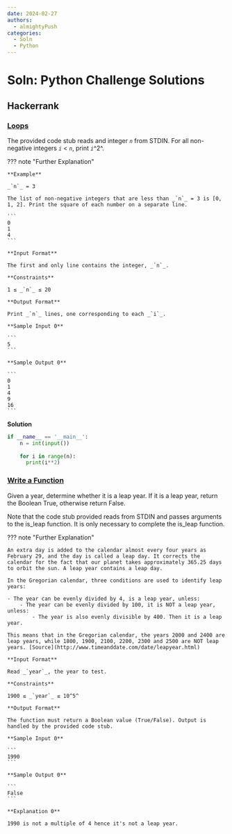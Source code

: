 ```yaml
---
date: 2024-02-27
authors:
  - almightyPush
categories:
  - Soln
  - Python
---
```


# Soln: Python Challenge Solutions

<!-- more -->

## Hackerrank

### [Loops](https://www.hackerrank.com/challenges/python-loops/problem?isFullScreen=true)

The provided code stub reads and integer _`n`_ from STDIN. For all non-negative integers _`i`_ < _`n`_, print _`i`_^2^.

??? note "Further Explanation" 
    
    **Example**
    
    _`n`_ = 3
    
    The list of non-negative integers that are less than _`n`_ = 3 is [0, 1, 2]. Print the square of each number on a separate line.
    
    ```
    0
    1
    4
    ```
    
    **Input Format**
    
    The first and only line contains the integer, _`n`_.
    
    **Constraints**
    
    1 ≤ _`n`_ ≤ 20
    
    **Output Format**
    
    Print _`n`_ lines, one corresponding to each _`i`_.
    
    **Sample Input 0**
    
    ```
    5
    ```
    
    **Sample Output 0**
    
    ```
    0
    1
    4
    9
    16
    ```

**Solution**

```python 
if __name__ == '__main__':
    n = int(input())
    
    for i in range(n):
      print(i**2)
```


### [Write a Function](https://www.hackerrank.com/challenges/write-a-function/problem?isFullScreen=true)

Given a year, determine whether it is a leap year. If it is a leap year, return the Boolean True, otherwise return False.

Note that the code stub provided reads from STDIN and passes arguments to the is_leap function. It is only necessary to complete the is_leap function.

??? note "Further Explanation"
    
    An extra day is added to the calendar almost every four years as February 29, and the day is called a leap day. It corrects the calendar for the fact that our planet takes approximately 365.25 days to orbit the sun. A leap year contains a leap day.
    
    In the Gregorian calendar, three conditions are used to identify leap years:
    
    - The year can be evenly divided by 4, is a leap year, unless:
        - The year can be evenly divided by 100, it is NOT a leap year, unless:
            - The year is also evenly divisible by 400. Then it is a leap year.

    This means that in the Gregorian calendar, the years 2000 and 2400 are leap years, while 1800, 1900, 2100, 2200, 2300 and 2500 are NOT leap years. [Source](http://www.timeanddate.com/date/leapyear.html)
    
    **Input Format**

    Read _`year`_, the year to test.

    **Constraints**
    
    1900 ≤ _`year`_ ≤ 10^5^

    **Output Format**

    The function must return a Boolean value (True/False). Output is handled by the provided code stub.

    **Sample Input 0**
    
    ```
    1990
    ```

    **Sample Output 0**
    
    ```
    False
    ```

    **Explanation 0**
    
    1990 is not a multiple of 4 hence it's not a leap year.
